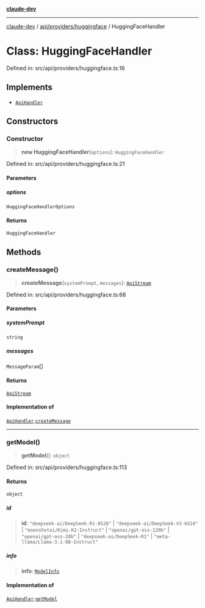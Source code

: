 [**claude-dev**](../../../../README.md)

***

[claude-dev](../../../../README.md) / [api/providers/huggingface](../README.md) / HuggingFaceHandler

# Class: HuggingFaceHandler

Defined in: src/api/providers/huggingface.ts:16

## Implements

- [`ApiHandler`](../../../interfaces/ApiHandler.md)

## Constructors

### Constructor

> **new HuggingFaceHandler**(`options`): `HuggingFaceHandler`

Defined in: src/api/providers/huggingface.ts:21

#### Parameters

##### options

`HuggingFaceHandlerOptions`

#### Returns

`HuggingFaceHandler`

## Methods

### createMessage()

> **createMessage**(`systemPrompt`, `messages`): [`ApiStream`](../../../transform/stream/type-aliases/ApiStream.md)

Defined in: src/api/providers/huggingface.ts:68

#### Parameters

##### systemPrompt

`string`

##### messages

`MessageParam`[]

#### Returns

[`ApiStream`](../../../transform/stream/type-aliases/ApiStream.md)

#### Implementation of

[`ApiHandler`](../../../interfaces/ApiHandler.md).[`createMessage`](../../../interfaces/ApiHandler.md#createmessage)

***

### getModel()

> **getModel**(): `object`

Defined in: src/api/providers/huggingface.ts:113

#### Returns

`object`

##### id

> **id**: `"deepseek-ai/DeepSeek-R1-0528"` \| `"deepseek-ai/DeepSeek-V3-0324"` \| `"moonshotai/Kimi-K2-Instruct"` \| `"openai/gpt-oss-120b"` \| `"openai/gpt-oss-20b"` \| `"deepseek-ai/DeepSeek-R1"` \| `"meta-llama/Llama-3.1-8B-Instruct"`

##### info

> **info**: [`ModelInfo`](../../../../shared/api/interfaces/ModelInfo.md)

#### Implementation of

[`ApiHandler`](../../../interfaces/ApiHandler.md).[`getModel`](../../../interfaces/ApiHandler.md#getmodel)

